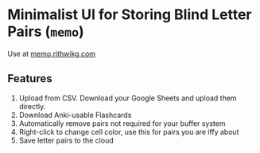 
# Minimalist UI for Storing Blind Letter Pairs (`memo`)

Use at [memo.rithwikg.com](https://memo.rithwikg.com/)

## Features

1. Upload from CSV. Download your Google Sheets and upload them directly.
2. Download Anki-usable Flashcards
3. Automatically remove pairs not required for your buffer system
4. Right-click to change cell color, use this for pairs you are iffy about
5. Save letter pairs to the cloud